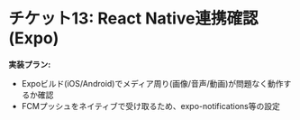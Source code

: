 # チケット13: React Native連携確認(Expo)

**実装プラン:**
- Expoビルド(iOS/Android)でメディア周り(画像/音声/動画)が問題なく動作するか確認
- FCMプッシュをネイティブで受け取るため、expo-notifications等の設定